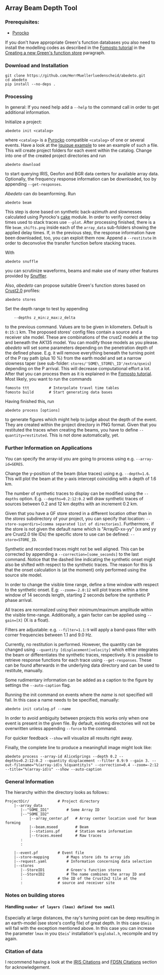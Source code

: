 ## Array Beam Depth Tool

### Prerequisites:

* [Pyrocko](https://pyrocko.org/)

If you don't have appropriate Green's function databases you also need to install the
modelling codes as described in the [Fomosto tutorial](https://pyrocko.org/docs/current/apps/fomosto/tutorial.html) in the
[Creating a new Green's function store](https://pyrocko.org/docs/current/apps/fomosto/tutorial.html#creating-a-new-green-s-function-store) paragraph.

### Download and Installation

    git clone https://github.com/HerrMuellerluedenscheid/abedeto.git
    cd abedeto
    pip install --no-deps .

### Processing
In general: If you need help add a ``--help`` to the command call in order to get additional information.

Initialize a project:

    abedeto init <catalog>

where `<catalog>` is a [Pyrocko](https://pyrocko.org) compatible `<catalog>` of one or several events. Have a look at the
[Iquique example](https://github.com/HerrMuellerluedenscheid/abedeto/blob/master/examples/iquique_example.pf) to see an example of such a file.
This will create project folders for each event within the catalog.
Change into one of the created project directories and run

    abedeto download

to start querying IRIS, Geofon and BGR data centers for available array data. Optionally, the frequency response information can be downloaded, too by appending ``--get-responses``.

*Abedeto* can do beamforming. Run

    abedeto beam

This step is done based on synthetic back-azimuth and slownesses calculated using Pyrocko's [cake](https://pyrocko.org/docs/current/apps/cake/manual.html) module. In order to verify correct delay times used to stack traces use ``--plot``. After processing finished, there is a file ``beam_shifts.png`` inside each of the ``array_data`` sub-folders showing the applied delay times.
If, in the previous step, the response information have been downloaded, too, you can exploit them now. Append a ``--restitute`` in order to deconvolve the transfer function before stacking traces.


With

    abedeto snuffle

you can scrutinize waveforms, beams and make use of many other features provided by [Snuffler](https://pyrocko.org/docs/current/apps/snuffler/index.html).

Also, *abedeto* can propose suitable Green's function stores based on [Crust2.0](http://igppweb.ucsd.edu/~gabi/crust2.html) profiles:

    abedeto stores

Set the depth range to test by appending

        --depths z_min:z_max:z_delta

to the previous command. Values are to be given in kilometers. Default is ``0:15:1``
km.
The proposed stores' config files contain a source and a receiver site model. These are 
combinations of the crust2 models at the top and beneath the AK135 model. 
You can modify those models as you please.
*abedeto* will set some parameters depending on the penetration depth of the
defined phase. E.g. it will remove everything beneath the turning point of the P ray
path (plus 10 %) from the earth model and set a narrow slowness taper (see
sub-folder: `stores/'SOME\_STORE\_ID'/extra/qseis`) depending on the P arrival. This
will decrease computational effort a lot.
After that you can process them as it is explained in the [Fomosto tutorial](https://pyrocko.org/docs/current/apps/fomosto/tutorial.html).
Most likely, you want to run the commands

    fomosto ttt         # Interpolate travel time tables
    fomosto build       # Start generating data bases

Having finished this, run

    abedeto process [options]

to generate figures which might help to judge about the depth of the event. They are created within the project directory in PNG format.
Given that you restituted the traces when creating the beams, you have to define ``--quantity=restituted``. This is not done automatically, yet.

### Further Information on Applications
You can specify the array-id you are going to process using e.g. ``--array-id=GERES``.

Change the y-position of the beam (blue traces) using e.g. ``--depth=1.6``. This will plot the beam at the y-axis intercept coinciding with a depth of 1.6 km.

The number of synthetic traces to display can be modified using the ``--depths`` option. E.g. ``--depths=0.2:12:0.2`` will draw synthetic traces of sources between 0.2 and 12 km depths with an increment 0.2 km.

Given that you have a GF store stored in a different location other than in the *stores* subdirectory of your project, you can specify that location: ``--store-superdirs=[comma separated list of directories]``. Furthermore, if the store is not given the default name which is "ArrayID-xx-yy" (xx and yy are Crust2.0 tile IDs) the specific store to use can be defined: ``--store=STORE_ID``.

Synthetic and recorded traces might not be well aligned. This can be corrected by appending a ``--correction=[some_seconds]`` to the last command. Notice that the dashed line indicating the synthetic onset might also be shifted with respect to the synthetic traces. The reason for this is that the onset calculation is (at the moment) only performed using the source site model.

In order to change the visible time range, define a time window with respect to the synthetic onset. E.g: ``--zoom=-2.0:12`` will plot traces within a time window of 14 seconds length, starting 2 seconds before the synthetic P phase arrival.

All traces are normalized using their minimum/maximum amplitude within the visible time-range. Additionally, a gain factor can be applied using ``--gain=[X]`` (X is a float).

Filters are adjustable: e.g. ``--filter=1.1:9`` will apply a band-pass filter with corner frequencies between 1.1 and 9.0 Hz.

Currently, no restitution is performed. However, the quantity can be changed using ``--quantity [displacement|velocity]`` which either integrates the beam or differentiates the synthetic traces, respectively. It is possible to retrieve response functions for each trace using ``--get-responses``. These can be found afterwards in the underlying data directory and can be used to restitute, manually.

Some rudimentary information can be added as a caption to the figure by settings the ``--auto-caption`` flag.

Running the init command on events where the *name* is not specified will fail. In this case a name needs to be specified, manually:

    abedeto init catalog.pf --name

In order to avoid ambiguity between projects this works only when one event is present in the given file.
By default, existing directories will not be overwritten unless appending ``--force`` to the command.

For quicker feedback ``--show`` will visualize all results right away.

Finally, the complete line to produce a meaningfull image might look like:

    abedeto process --array-id AliceSprings --depth 0.2 --depths=0.2:12:0.2 --quantity displacement --filter 0.9:9 --gain 3. --out-filename="%(array-id)s_%(quantity)s" --correction=0.4 --zoom=-2:12 --title="%(array-id)s" --show --auto-caption 

### General Information

The hierarchy within the directory looks as follows::

    ProjectDir/				# Project directory
        |--array_data
           |--"SOME_ID1"		# Some Array ID
           |--"SOME_ID2"
               |--array_center.pf	# Array center location used for beam forming
               |--beam.mseed		# Beam
               |--stations.pf		# Station meta information
               |--traces.mseed		# Raw traces
           :
           :

        |--event.pf			# Event file
        |--store-mapping		# Maps store ids to array ids
        |--request.yaml			# Information concerning data selection
        |--stores
           |--StoreID1			# Green's function stores
           |--StoreID2			# The name combines the array ID and 
           :				# the ID of the Crust2x2 tile at the
           :				# source and receiver site


### Notes on building stores
#### Handling ``number of layers (lmax) defined too small``

Especially at large distances, the ray's turning point can be deep resulting in an earth-model (see store's config file) of great depth. In this case `QSeis` will fail with the exception mentioned above. In this case you can increase the parameter ``lmax`` in you `QSeis`' installation's `qsglobal.h`, recompile and try again.

### Citation of data
I recommend having a look at the [IRIS Citations](http://www.iris.edu/hq/iris_citations) 
and [FDSN Citations](http://www.fdsn.org/citations/) section for acknowledgement.
